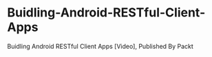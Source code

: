 # Buidling-Android-RESTful-Client-Apps
Buidling Android RESTful Client Apps [Video], Published By Packt
